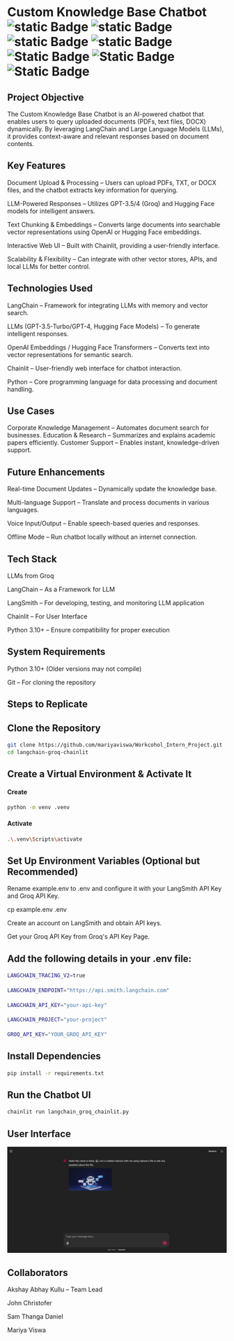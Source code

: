 # Custom Knowledge Base Chatbot ![static Badge](https://img.shields.io/badge/llm-yellow) ![static Badge](https://img.shields.io/badge/langchain-red) ![static Badge](https://img.shields.io/badge/OpenAI-white) ![static Badge](https://img.shields.io/badge/Groq-_API-blue) ![Static Badge](https://img.shields.io/badge/Chainlit-orange) ![Static Badge](https://img.shields.io/badge/Hugging_-Face-yellow) ![Static Badge](https://img.shields.io/badge/chat_-bot-greywhite)



## Project Objective

The Custom Knowledge Base Chatbot is an AI-powered chatbot that enables users to query uploaded documents (PDFs, text files, DOCX) dynamically. By leveraging LangChain and Large Language Models (LLMs), it provides context-aware and relevant responses based on document contents.

## Key Features

 Document Upload & Processing – Users can upload PDFs, TXT, or DOCX files, and the chatbot extracts key information for querying.

 LLM-Powered Responses – Utilizes GPT-3.5/4 (Groq) and Hugging Face models for intelligent answers.

 Text Chunking & Embeddings – Converts large documents into searchable vector representations using OpenAI or Hugging Face embeddings.

 Interactive Web UI – Built with Chainlit, providing a user-friendly interface.

 Scalability & Flexibility – Can integrate with other vector stores, APIs, and local LLMs for better control.

## Technologies Used

LangChain – Framework for integrating LLMs with memory and vector search.

LLMs (GPT-3.5-Turbo/GPT-4, Hugging Face Models) – To generate intelligent responses.

OpenAI Embeddings / Hugging Face Transformers – Converts text into vector representations for semantic search.

Chainlit – User-friendly web interface for chatbot interaction.

Python – Core programming language for data processing and document handling.

## Use Cases

Corporate Knowledge Management – Automates document search for businesses.
Education & Research – Summarizes and explains academic papers efficiently.
Customer Support – Enables instant, knowledge-driven support.

## Future Enhancements

Real-time Document Updates – Dynamically update the knowledge base.

Multi-language Support – Translate and process documents in various languages.

Voice Input/Output – Enable speech-based queries and responses.

Offline Mode – Run chatbot locally without an internet connection.

## Tech Stack

LLMs from Groq

LangChain – As a Framework for LLM

LangSmith – For developing, testing, and monitoring LLM application

Chainlit – For User Interface

Python 3.10+ – Ensure compatibility for proper execution

## System Requirements

Python 3.10+ (Older versions may not compile)

Git – For cloning the repository

## Steps to Replicate

## Clone the Repository

```bash
git clone https://github.com/mariyaviswa/Workcohol_Intern_Project.git
cd langchain-groq-chainlit
```

## Create a Virtual Environment & Activate It

#### Create
```bash
python -m venv .venv
```
#### Activate
```bash
.\.venv\Scripts\activate
```

## Set Up Environment Variables (Optional but Recommended)

Rename example.env to .env and configure it with your LangSmith API Key and Groq API Key.

cp example.env .env

Create an account on LangSmith and obtain API keys.

Get your Groq API Key from Groq's API Key Page.

## Add the following details in your .env file:

```bash
LANGCHAIN_TRACING_V2=true

LANGCHAIN_ENDPOINT="https://api.smith.langchain.com"

LANGCHAIN_API_KEY="your-api-key"

LANGCHAIN_PROJECT="your-project"

GROQ_API_KEY="YOUR_GROQ_API_KEY"
```

## Install Dependencies

```bash
pip install -r requirements.txt
```

## Run the Chatbot UI

```bash
chainlit run langchain_groq_chainlit.py
```

## User Interface

<img src="https://github.com/mariyaviswa/Custom-Knowledge-Base-ChatBot/blob/main/User_Interface.png?raw=true" alt="User Interface">

## Collaborators

Akshay Abhay Kullu – Team Lead

John Christofer

Sam Thanga Daniel

Mariya Viswa
